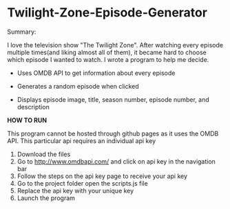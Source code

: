 # Twilight-Zone-Episode-Generator

Summary:

  I love the television show "The Twilight Zone". After watching every episode multiple times(and liking almost all of them), it became hard to choose which episode I wanted to watch. I wrote a program to help me decide. 


- Uses OMDB API to get information about every episode

- Generates a random episode when clicked

- Displays episode image, title, season number, episode number, and description


**HOW TO RUN**

This program cannot be hosted through github pages as it uses the OMDB API. This particular api requires an individual api key

1. Download the files
2. Go to http://www.omdbapi.com/ and click on api key in the navigation bar
3. Follow the steps on the api key page to receive your api key
4. Go to the project folder open the scripts.js file
5. Replace the api key with your unique key
6. Launch the program
